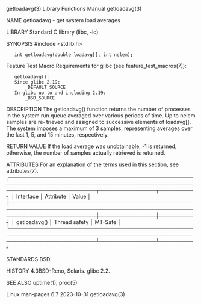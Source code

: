 getloadavg(3)							   Library Functions Manual							 getloadavg(3)

NAME
       getloadavg - get system load averages

LIBRARY
       Standard C library (libc, -lc)

SYNOPSIS
       #include <stdlib.h>

       int getloadavg(double loadavg[], int nelem);

   Feature Test Macro Requirements for glibc (see feature_test_macros(7)):

       getloadavg():
	   Since glibc 2.19:
	       _DEFAULT_SOURCE
	   In glibc up to and including 2.19:
	       _BSD_SOURCE

DESCRIPTION
       The  getloadavg()  function returns the number of processes in the system run queue averaged over various periods of time.  Up to nelem samples are re‐
       trieved and assigned to successive elements of loadavg[].  The system imposes a maximum of 3 samples, representing averages over the last 1, 5, and  15
       minutes, respectively.

RETURN VALUE
       If the load average was unobtainable, -1 is returned; otherwise, the number of samples actually retrieved is returned.

ATTRIBUTES
       For an explanation of the terms used in this section, see attributes(7).
       ┌───────────────────────────────────────────────────────────────────────────────────────────────────────────────────────────┬───────────────┬─────────┐
       │ Interface														   │ Attribute	   │ Value   │
       ├───────────────────────────────────────────────────────────────────────────────────────────────────────────────────────────┼───────────────┼─────────┤
       │ getloadavg()														   │ Thread safety │ MT-Safe │
       └───────────────────────────────────────────────────────────────────────────────────────────────────────────────────────────┴───────────────┴─────────┘

STANDARDS
       BSD.

HISTORY
       4.3BSD-Reno, Solaris.  glibc 2.2.

SEE ALSO
       uptime(1), proc(5)

Linux man-pages 6.7							  2023-10-31								 getloadavg(3)
